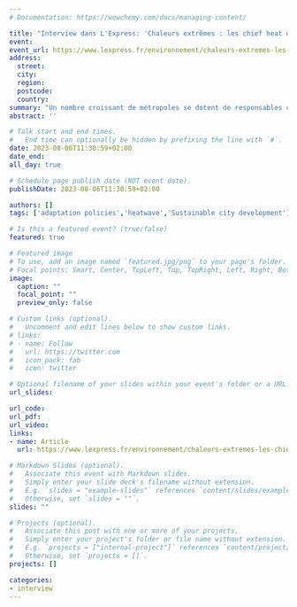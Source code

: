 ```yaml
---
# Documentation: https://wowchemy.com/docs/managing-content/

title: "Interview dans L'Express: 'Chaleurs extrêmes : les chief heat officers au chevet des villes'"
event: 
event_url: https://www.lexpress.fr/environnement/chaleurs-extremes-les-chief-heat-officers-au-chevet-des-villes-HA25YMHNRBBIBDFFD6GHAACRQM/
address:
  street:
  city:
  region:
  postcode:
  country:
summary: "Un nombre croissant de métropoles se dotent de responsables chargés d’unifier la réponse face aux vagues de chaleurs. Avec des fortunes diverses." 
abstract: ''

# Talk start and end times.
#   End time can optionally be hidden by prefixing the line with `#`.
date: 2023-08-06T11:30:59+02:00
date_end: 
all_day: true

# Schedule page publish date (NOT event date).
publishDate: 2023-08-06T11:30:59+02:00

authors: []
tags: ['adaptation policies','heatwave','Sustainable city development']

# Is this a featured event? (true/false)
featured: true

# Featured image
# To use, add an image named `featured.jpg/png` to your page's folder. 
# Focal points: Smart, Center, TopLeft, Top, TopRight, Left, Right, BottomLeft, Bottom, BottomRight.
image:
  caption: ""
  focal_point: ""
  preview_only: false

# Custom links (optional).
#   Uncomment and edit lines below to show custom links.
# links:
# - name: Follow
#   url: https://twitter.com
#   icon_pack: fab
#   icon: twitter

# Optional filename of your slides within your event's folder or a URL.
url_slides:

url_code:
url_pdf:
url_video:
links:
- name: Article
  url: https://www.lexpress.fr/environnement/chaleurs-extremes-les-chief-heat-officers-au-chevet-des-villes-HA25YMHNRBBIBDFFD6GHAACRQM/

# Markdown Slides (optional).
#   Associate this event with Markdown slides.
#   Simply enter your slide deck's filename without extension.
#   E.g. `slides = "example-slides"` references `content/slides/example-slides.md`.
#   Otherwise, set `slides = ""`.
slides: ""

# Projects (optional).
#   Associate this post with one or more of your projects.
#   Simply enter your project's folder or file name without extension.
#   E.g. `projects = ["internal-project"]` references `content/project/deep-learning/index.md`.
#   Otherwise, set `projects = []`.
projects: []

categories:
- interview
---
```

